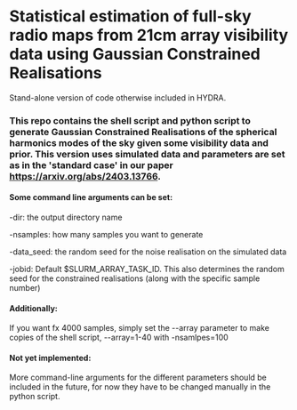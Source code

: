 # Statistical estimation of full-sky radio maps from 21cm array visibility data using Gaussian Constrained Realisations
Stand-alone version of code otherwise included in HYDRA. 

### This repo contains the shell script and python script to generate Gaussian Constrained Realisations of the spherical harmonics modes of the sky given some visibility data and prior. This version uses simulated data and parameters are set as in the 'standard case' in our paper https://arxiv.org/abs/2403.13766. 

#### Some command line arguments can be set:

-dir: the output directory name 

-nsamples: how many samples you want to generate

-data_seed: the random seed for the noise realisation on the simulated data

-jobid: Default $SLURM_ARRAY_TASK_ID. This also determines the random seed for the constrained realisations (along with the specific sample number)

#### Additionally:

If you want fx 4000 samples, simply set the --array parameter to make copies of the shell script, --array=1-40 with -nsamlpes=100

#### Not yet implemented:

More command-line arguments for the different parameters should be included in the future, for now they have to be changed manually in the python script. 
